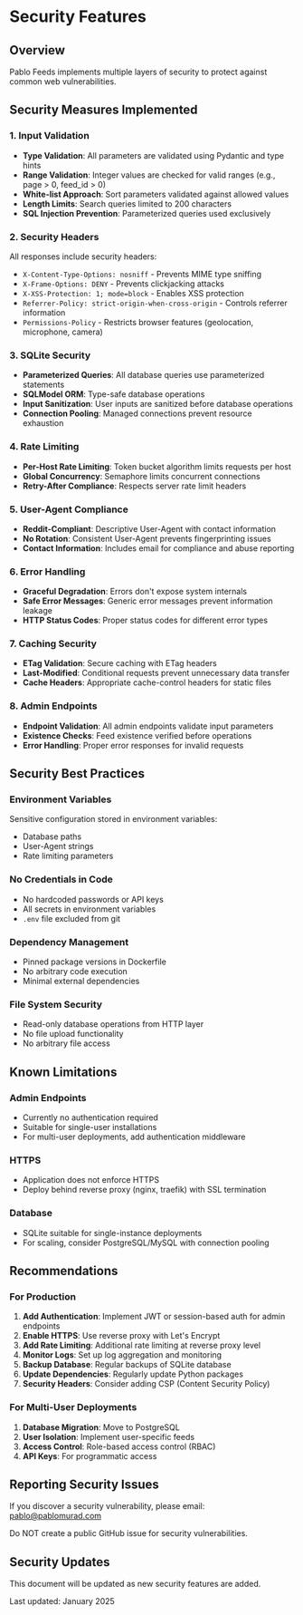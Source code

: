 # Security Features

## Overview

Pablo Feeds implements multiple layers of security to protect against common web vulnerabilities.

## Security Measures Implemented

### 1. Input Validation

- **Type Validation**: All parameters are validated using Pydantic and type hints
- **Range Validation**: Integer values are checked for valid ranges (e.g., page > 0, feed_id > 0)
- **White-list Approach**: Sort parameters validated against allowed values
- **Length Limits**: Search queries limited to 200 characters
- **SQL Injection Prevention**: Parameterized queries used exclusively

### 2. Security Headers

All responses include security headers:

- `X-Content-Type-Options: nosniff` - Prevents MIME type sniffing
- `X-Frame-Options: DENY` - Prevents clickjacking attacks
- `X-XSS-Protection: 1; mode=block` - Enables XSS protection
- `Referrer-Policy: strict-origin-when-cross-origin` - Controls referrer information
- `Permissions-Policy` - Restricts browser features (geolocation, microphone, camera)

### 3. SQLite Security

- **Parameterized Queries**: All database queries use parameterized statements
- **SQLModel ORM**: Type-safe database operations
- **Input Sanitization**: User inputs are sanitized before database operations
- **Connection Pooling**: Managed connections prevent resource exhaustion

### 4. Rate Limiting

- **Per-Host Rate Limiting**: Token bucket algorithm limits requests per host
- **Global Concurrency**: Semaphore limits concurrent connections
- **Retry-After Compliance**: Respects server rate limit headers

### 5. User-Agent Compliance

- **Reddit-Compliant**: Descriptive User-Agent with contact information
- **No Rotation**: Consistent User-Agent prevents fingerprinting issues
- **Contact Information**: Includes email for compliance and abuse reporting

### 6. Error Handling

- **Graceful Degradation**: Errors don't expose system internals
- **Safe Error Messages**: Generic error messages prevent information leakage
- **HTTP Status Codes**: Proper status codes for different error types

### 7. Caching Security

- **ETag Validation**: Secure caching with ETag headers
- **Last-Modified**: Conditional requests prevent unnecessary data transfer
- **Cache Headers**: Appropriate cache-control headers for static files

### 8. Admin Endpoints

- **Endpoint Validation**: All admin endpoints validate input parameters
- **Existence Checks**: Feed existence verified before operations
- **Error Handling**: Proper error responses for invalid requests

## Security Best Practices

### Environment Variables

Sensitive configuration stored in environment variables:
- Database paths
- User-Agent strings
- Rate limiting parameters

### No Credentials in Code

- No hardcoded passwords or API keys
- All secrets in environment variables
- `.env` file excluded from git

### Dependency Management

- Pinned package versions in Dockerfile
- No arbitrary code execution
- Minimal external dependencies

### File System Security

- Read-only database operations from HTTP layer
- No file upload functionality
- No arbitrary file access

## Known Limitations

### Admin Endpoints

- Currently no authentication required
- Suitable for single-user installations
- For multi-user deployments, add authentication middleware

### HTTPS

- Application does not enforce HTTPS
- Deploy behind reverse proxy (nginx, traefik) with SSL termination

### Database

- SQLite suitable for single-instance deployments
- For scaling, consider PostgreSQL/MySQL with connection pooling

## Recommendations

### For Production

1. **Add Authentication**: Implement JWT or session-based auth for admin endpoints
2. **Enable HTTPS**: Use reverse proxy with Let's Encrypt
3. **Add Rate Limiting**: Additional rate limiting at reverse proxy level
4. **Monitor Logs**: Set up log aggregation and monitoring
5. **Backup Database**: Regular backups of SQLite database
6. **Update Dependencies**: Regularly update Python packages
7. **Security Headers**: Consider adding CSP (Content Security Policy)

### For Multi-User Deployments

1. **Database Migration**: Move to PostgreSQL
2. **User Isolation**: Implement user-specific feeds
3. **Access Control**: Role-based access control (RBAC)
4. **API Keys**: For programmatic access

## Reporting Security Issues

If you discover a security vulnerability, please email: pablo@pablomurad.com

Do NOT create a public GitHub issue for security vulnerabilities.

## Security Updates

This document will be updated as new security features are added.

Last updated: January 2025

